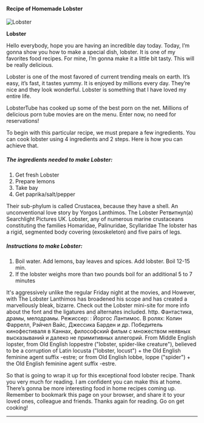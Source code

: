             

#### Recipe of Homemade Lobster

![Lobster](https://img-global.cpcdn.com/recipes/252a0306633e2546/751x532cq70/lobster-recipe-main-photo.jpg)

**Lobster**

Hello everybody, hope you are having an incredible day today. Today, I’m gonna show you how to make a special dish, lobster. It is one of my favorites food recipes. For mine, I’m gonna make it a little bit tasty. This will be really delicious.

Lobster is one of the most favored of current trending meals on earth. It’s easy, it’s fast, it tastes yummy. It is enjoyed by millions every day. They’re nice and they look wonderful. Lobster is something that I have loved my entire life.

LobsterTube has cooked up some of the best porn on the net. Millions of delicious porn tube movies are on the menu. Enter now, no need for reservations!

To begin with this particular recipe, we must prepare a few ingredients. You can cook lobster using 4 ingredients and 2 steps. Here is how you can achieve that.

##### The ingredients needed to make Lobster:

1.  Get fresh Lobster
2.  Prepare lemons
3.  Take bay
4.  Get paprika/salt/pepper

Their sub-phylum is called Crustacea, because they have a shell. An unconventional love story by Yorgos Lanthimos. The Lobster Ретвитнул(а) Searchlight Pictures UK. Lobster, any of numerous marine crustaceans constituting the families Homaridae, Palinuridae, Scyllaridae The lobster has a rigid, segmented body covering (exoskeleton) and five pairs of legs.

##### Instructions to make Lobster:

1.  Boil water. Add lemons, bay leaves and spices. Add lobster. Boil 12-15 min.
2.  If the lobster weighs more than two pounds boil for an additional 5 to 7 minutes

It's aggressively unlike the regular Friday night at the movies, and However, with The Lobster Lanthimos has broadened his scope and has created a marvellously bleak, bizarre. Check out the Lobster mini-site for more info about the font and the ligatures and alternates included. http. Фантастика, драмы, мелодрамы. Режиссер: : Йоргос Лантимос. В ролях: Колин Фаррелл, Рэйчел Вайс, Джессика Барден и др. Победитель кинофестиваля в Каннах, философский фильм с множеством неявных высказываний и далеко не примитивных аллегорий. From Middle English lopster, from Old English loppestre ("lobster, spider-like creature"), believed to be a corruption of Latin locusta ("lobster, locust") + the Old English feminine agent suffix -estre; or from Old English lobbe, loppe ("spider") + the Old English feminine agent suffix -estre.

So that is going to wrap it up for this exceptional food lobster recipe. Thank you very much for reading. I am confident you can make this at home. There’s gonna be more interesting food in home recipes coming up. Remember to bookmark this page on your browser, and share it to your loved ones, colleague and friends. Thanks again for reading. Go on get cooking!

* * *